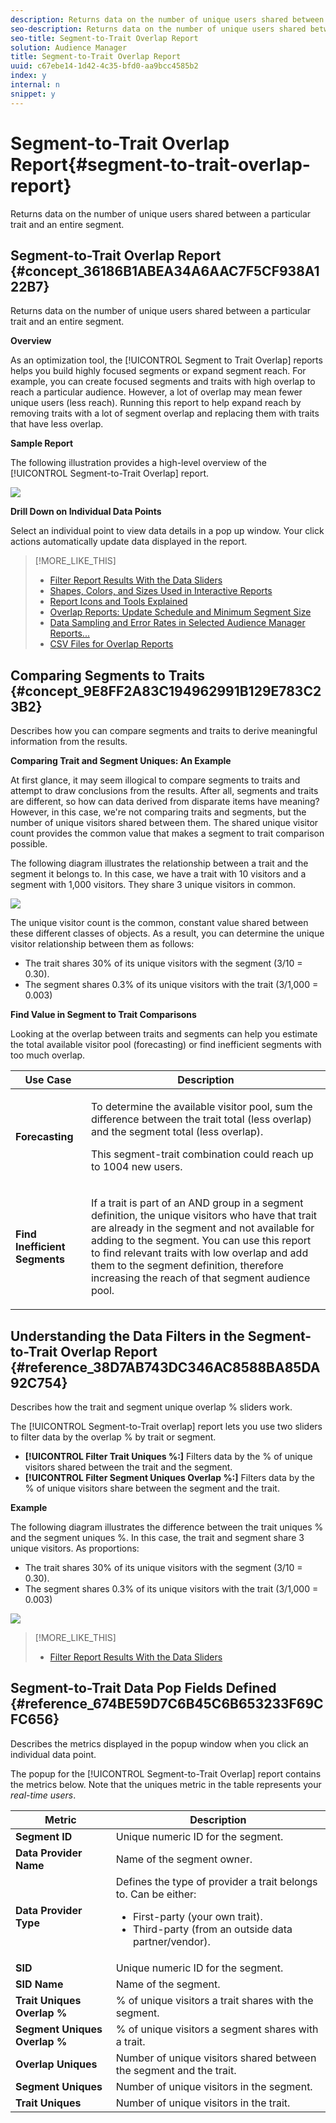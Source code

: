 ```yaml
---
description: Returns data on the number of unique users shared between a particular trait and an entire segment.
seo-description: Returns data on the number of unique users shared between a particular trait and an entire segment.
seo-title: Segment-to-Trait Overlap Report
solution: Audience Manager
title: Segment-to-Trait Overlap Report
uuid: c67ebe14-1d42-4c35-bfd0-aa9bcc4585b2
index: y
internal: n
snippet: y
---
```


# Segment-to-Trait Overlap Report{#segment-to-trait-overlap-report}

Returns data on the number of unique users shared between a particular trait and an entire segment.

## Segment-to-Trait Overlap Report {#concept_36186B1ABEA34A6AAC7F5CF938A122B7}

Returns data on the number of unique users shared between a particular trait and an entire segment.

<!-- 

c_segment_trait_overlap.xml

 -->

**Overview**

As an optimization tool, the [!UICONTROL Segment to Trait Overlap] reports helps you build highly focused segments or expand segment reach. For example, you can create focused segments and traits with high overlap to reach a particular audience. However, a lot of overlap may mean fewer unique users (less reach). Running this report to help expand reach by removing traits with a lot of segment overlap and replacing them with traits that have less overlap.

**Sample Report**

The following illustration provides a high-level overview of the [!UICONTROL Segment-to-Trait Overlap] report.

![](assets/segment_trait_overview90.png)

**Drill Down on Individual Data Points**

Select an individual point to view data details in a pop up window. Your click actions automatically update data displayed in the report. 

>[!MORE_LIKE_THIS]
>
>* [Filter Report Results With the Data Sliders](data-sliders.md#concept_00E60A0BDB274B07A1DD342EE5554C37)
>* [Shapes, Colors, and Sizes Used in Interactive Reports](interactive-report-technology.md#reference_25F1411379B34946B5AB8156A0F87626)
>* [Report Icons and Tools Explained](interactive-report-technology.md#reference_8D90E6C1F0AE46D4AC0911707395BED6)
>* [Overlap Reports: Update Schedule and Minimum Segment Size](overlap-minimum-segment-size.md#concept_6C439B845E684C40A726C546F9AF0AFD)
>* [Data Sampling and Error Rates in Selected Audience Manager Reports...](report-sampling.md#concept_624BB1069F8A4CBD948ABD87105329E4)
>* [CSV Files for Overlap Reports](overlap-csv-files.md#concept_440C76BFFAC74669972CE538F8B5040F)

## Comparing Segments to Traits {#concept_9E8FF2A83C194962991B129E783C23B2}

Describes how you can compare segments and traits to derive meaningful information from the results.

<!-- 

c_compare_s2t.xml

 -->

**Comparing Trait and Segment Uniques: An Example**

At first glance, it may seem illogical to compare segments to traits and attempt to draw conclusions from the results. After all, segments and traits are different, so how can data derived from disparate items have meaning? However, in this case, we're not comparing traits and segments, but the number of unique visitors shared between them. The shared unique visitor count provides the common value that makes a segment to trait comparison possible.

The following diagram illustrates the relationship between a trait and the segment it belongs to. In this case, we have a trait with 10 visitors and a segment with 1,000 visitors. They share 3 unique visitors in common.

![](assets/s2t.png)

The unique visitor count is the common, constant value shared between these different classes of objects. As a result, you can determine the unique visitor relationship between them as follows:

* The trait shares 30% of its unique visitors with the segment (3/10 = 0.30). 
* The segment shares 0.3% of its unique visitors with the trait (3/1,000 = 0.003)

**Find Value in Segment to Trait Comparisons**

Looking at the overlap between traits and segments can help you estimate the total available visitor pool (forecasting) or find inefficient segments with too much overlap.  

<table id="table_5B211EF95216426299EB20253A5A9C1B"> 
 <thead> 
  <tr> 
   <th colname="col1" class="entry"> Use Case </th> 
   <th colname="col2" class="entry"> Description </th> 
  </tr>
 </thead>
 <tbody> 
  <tr> 
   <td colname="col1"><b>Forecasting</b> </td> 
   <td colname="col2"> <p>To determine the available visitor pool, sum the difference between the trait total (less overlap) and the segment total (less overlap). </p> <p>This segment-trait combination could reach up to 1004 new users. </p> </td> 
  </tr> 
  <tr> 
   <td colname="col1"><b>Find Inefficient Segments</b> </td> 
   <td colname="col2"> <p>If a trait is part of an <span class="wintitle"> AND</span> group in a segment definition, the unique visitors who have that trait are already in the segment and not available for adding to the segment. You can use this report to find relevant traits with low overlap and add them to the segment definition, therefore increasing the reach of that segment audience pool. </p> </td> 
  </tr> 
 </tbody> 
</table>

## Understanding the Data Filters in the Segment-to-Trait Overlap Report {#reference_38D7AB743DC346AC8588BA85DA92C754}

Describes how the trait and segment unique overlap % sliders work.

<!-- 

r_s2t_sliders.xml

 -->

The [!UICONTROL Segment-to-Trait overlap] report lets you use two sliders to filter data by the overlap % by trait or segment.

* **[!UICONTROL Filter Trait Uniques %:]** Filters data by the % of unique visitors shared between the trait and the segment. 
* **[!UICONTROL Filter Segment Uniques Overlap %:]** Filters data by the % of unique visitors share between the segment and the trait.

**Example**

The following diagram illustrates the difference between the trait uniques % and the segment uniques %. In this case, the trait and segment share 3 unique visitors. As proportions:

* The trait shares 30% of its unique visitors with the segment (3/10 = 0.30). 
* The segment shares 0.3% of its unique visitors with the trait (3/1,000 = 0.003)

![](assets/s2t.png)

>[!MORE_LIKE_THIS]
>
>* [Filter Report Results With the Data Sliders](data-sliders.md#concept_00E60A0BDB274B07A1DD342EE5554C37)

## Segment-to-Trait Data Pop Fields Defined {#reference_674BE59D7C6B45C6B653233F69CFC656}

Describes the metrics displayed in the popup window when you click an individual data point.

<!-- 

r_s2t_data_pop.xml

 -->

The popup for the [!UICONTROL Segment-to-Trait Overlap] report contains the metrics below. Note that the uniques metric in the table represents your *real-time users*.  

<table id="table_4AF72754276242FFB11543635B43AD90"> 
 <thead> 
  <tr> 
   <th colname="col1" class="entry"> Metric </th> 
   <th colname="col2" class="entry"> Description </th> 
  </tr>
 </thead>
 <tbody> 
  <tr> 
   <td colname="col1"><b><span class="wintitle"> Segment ID</span></b> </td> 
   <td colname="col2"> Unique numeric ID for the segment. </td> 
  </tr> 
  <tr> 
   <td colname="col1"><b><span class="wintitle"> Data Provider Name</span></b> </td> 
   <td colname="col2"> Name of the segment owner. </td> 
  </tr> 
  <tr> 
   <td colname="col1"><b><span class="wintitle"> Data Provider Type</span></b> </td> 
   <td colname="col2">Defines the type of provider a trait belongs to. Can be either: 
    <ul id="ul_0477C04A33FD4F5D998B98984E6554D3"> 
     <li id="li_50FCA48EDB5843AB8FB6C34ED2C0067D">First-party (your own trait). </li> 
     <li id="li_4F6148EDAEFE43FA8D505944E9FE3855">Third-party (from an outside data partner/vendor). </li> 
    </ul> </td> 
  </tr> 
  <tr> 
   <td colname="col1"><b><span class="wintitle"> SID</span></b> </td> 
   <td colname="col2"> Unique numeric ID for the segment. </td> 
  </tr> 
  <tr> 
   <td colname="col1"><b><span class="wintitle"> SID Name</span></b> </td> 
   <td colname="col2"> Name of the segment. </td> 
  </tr> 
  <tr> 
   <td colname="col1"><b><span class="wintitle"> Trait Uniques Overlap %</span></b> </td> 
   <td colname="col2"> % of unique visitors a trait shares with the segment. </td> 
  </tr> 
  <tr> 
   <td colname="col1"><b><span class="wintitle"> Segment Uniques Overlap %</span></b> </td> 
   <td colname="col2"> % of unique visitors a segment shares with a trait. </td> 
  </tr> 
  <tr> 
   <td colname="col1"><b><span class="wintitle"> Overlap Uniques</span></b> </td> 
   <td colname="col2"> Number of unique visitors shared between the segment and the trait. </td> 
  </tr> 
  <tr> 
   <td colname="col1"><b><span class="wintitle"> Segment Uniques</span></b> </td> 
   <td colname="col2"> Number of unique visitors in the segment. </td> 
  </tr> 
  <tr> 
   <td colname="col1"><b><span class="wintitle"> Trait Uniques</span></b> </td> 
   <td colname="col2"> Number of unique visitors in the trait. </td> 
  </tr> 
 </tbody> 
</table>

